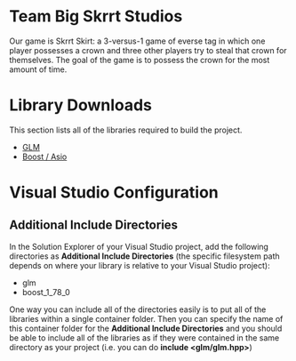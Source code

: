 # Team Big Skrrt Studios
Our game is Skrrt Skirt: a 3-versus-1 game of everse tag in which one player possesses a crown and three other players try to steal that crown for themselves. 
The goal of the game is to possess the crown for the most amount of time.

# Library Downloads
This section lists all of the libraries required to build the project.
- [GLM](https://sourceforge.net/projects/glm.mirror/)
- [Boost / Asio](https://www.boost.org/users/download/)

# Visual Studio Configuration
## Additional Include Directories
In the Solution Explorer of your Visual Studio project, add the following directories
as **Additional Include Directories** (the specific filesystem path depends on where your library is
relative to your Visual Studio project):
- glm
- boost_1_78_0

One way you can include all of the directories easily is to put all of the libraries within a single container
folder. Then you can specify the name of this container folder for the **Additional Include Directories** and you
should be able to include all of the libraries as if they were contained in the same directory as your project 
(i.e. you can do **include <glm/glm.hpp>**) 